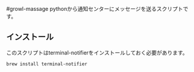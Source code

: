 #growl-massage
pythonから通知センターにメッセージを送るスクリプトです。

## インストール
このスクリプトはterminal-notifierをインストールしておく必要があります。
~~~~
brew install terminal-notifier
~~~~
